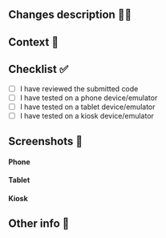 ## Changes description 🧑‍💻
<!--- Describe your changes in detail -->

## Context 🤔
<!--- Why is this change required? What problem does it solve? -->
<!--- If it fixes an open issue, please link to the issue here -->

## Checklist ✅
<!--- Feel free to add other steps if needed -->
 - [ ] I have reviewed the submitted code
 - [ ] I have tested on a phone device/emulator
 - [ ] I have tested on a tablet device/emulator
 - [ ] I have tested on a kiosk device/emulator

## Screenshots 📸

#### Phone
<!--- Put your phone screenshots here -->

#### Tablet
<!--- Put your tablet screenshots here -->

#### Kiosk
<!--- Put your kiosk screenshots here -->

## Other info 👋
<!--- Feel free to add another major info here if needed -->
<!--- You can also remove this section -->
